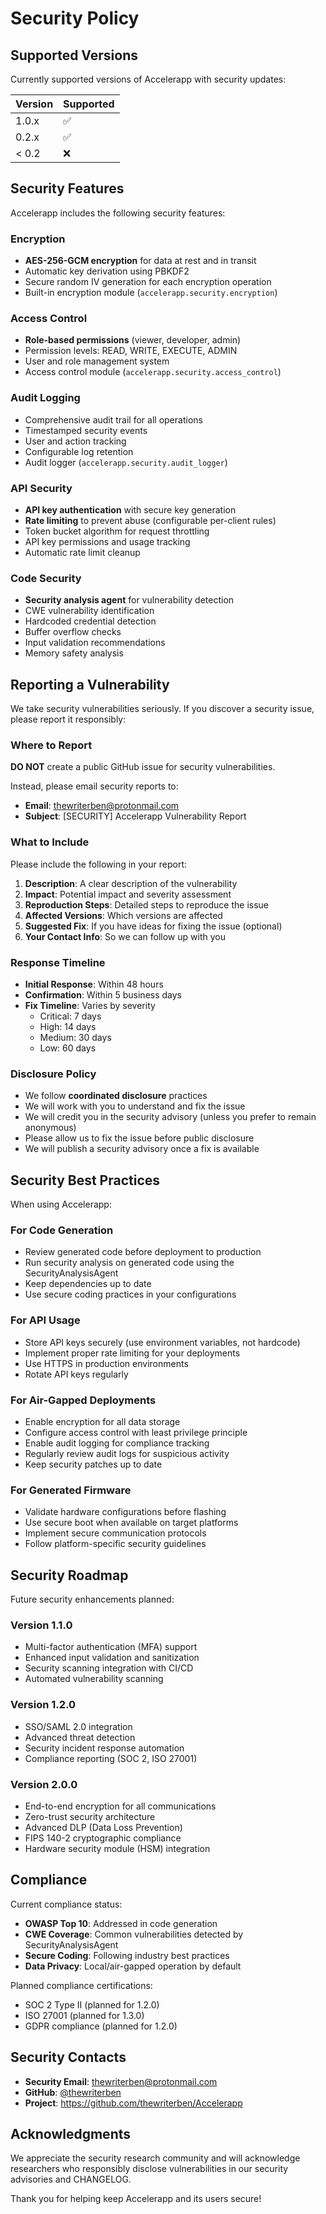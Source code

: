 # Security Policy

## Supported Versions

Currently supported versions of Accelerapp with security updates:

| Version | Supported          |
| ------- | ------------------ |
| 1.0.x   | :white_check_mark: |
| 0.2.x   | :white_check_mark: |
| < 0.2   | :x:                |

## Security Features

Accelerapp includes the following security features:

### Encryption
- **AES-256-GCM encryption** for data at rest and in transit
- Automatic key derivation using PBKDF2
- Secure random IV generation for each encryption operation
- Built-in encryption module (`accelerapp.security.encryption`)

### Access Control
- **Role-based permissions** (viewer, developer, admin)
- Permission levels: READ, WRITE, EXECUTE, ADMIN
- User and role management system
- Access control module (`accelerapp.security.access_control`)

### Audit Logging
- Comprehensive audit trail for all operations
- Timestamped security events
- User and action tracking
- Configurable log retention
- Audit logger (`accelerapp.security.audit_logger`)

### API Security
- **API key authentication** with secure key generation
- **Rate limiting** to prevent abuse (configurable per-client rules)
- Token bucket algorithm for request throttling
- API key permissions and usage tracking
- Automatic rate limit cleanup

### Code Security
- **Security analysis agent** for vulnerability detection
- CWE vulnerability identification
- Hardcoded credential detection
- Buffer overflow checks
- Input validation recommendations
- Memory safety analysis

## Reporting a Vulnerability

We take security vulnerabilities seriously. If you discover a security issue, please report it responsibly:

### Where to Report

**DO NOT** create a public GitHub issue for security vulnerabilities.

Instead, please email security reports to:

- **Email**: thewriterben@protonmail.com
- **Subject**: [SECURITY] Accelerapp Vulnerability Report

### What to Include

Please include the following in your report:

1. **Description**: A clear description of the vulnerability
2. **Impact**: Potential impact and severity assessment
3. **Reproduction Steps**: Detailed steps to reproduce the issue
4. **Affected Versions**: Which versions are affected
5. **Suggested Fix**: If you have ideas for fixing the issue (optional)
6. **Your Contact Info**: So we can follow up with you

### Response Timeline

- **Initial Response**: Within 48 hours
- **Confirmation**: Within 5 business days
- **Fix Timeline**: Varies by severity
  - Critical: 7 days
  - High: 14 days
  - Medium: 30 days
  - Low: 60 days

### Disclosure Policy

- We follow **coordinated disclosure** practices
- We will work with you to understand and fix the issue
- We will credit you in the security advisory (unless you prefer to remain anonymous)
- Please allow us to fix the issue before public disclosure
- We will publish a security advisory once a fix is available

## Security Best Practices

When using Accelerapp:

### For Code Generation
- Review generated code before deployment to production
- Run security analysis on generated code using the SecurityAnalysisAgent
- Keep dependencies up to date
- Use secure coding practices in your configurations

### For API Usage
- Store API keys securely (use environment variables, not hardcode)
- Implement proper rate limiting for your deployments
- Use HTTPS in production environments
- Rotate API keys regularly

### For Air-Gapped Deployments
- Enable encryption for all data storage
- Configure access control with least privilege principle
- Enable audit logging for compliance tracking
- Regularly review audit logs for suspicious activity
- Keep security patches up to date

### For Generated Firmware
- Validate hardware configurations before flashing
- Use secure boot when available on target platforms
- Implement secure communication protocols
- Follow platform-specific security guidelines

## Security Roadmap

Future security enhancements planned:

### Version 1.1.0
- Multi-factor authentication (MFA) support
- Enhanced input validation and sanitization
- Security scanning integration with CI/CD
- Automated vulnerability scanning

### Version 1.2.0
- SSO/SAML 2.0 integration
- Advanced threat detection
- Security incident response automation
- Compliance reporting (SOC 2, ISO 27001)

### Version 2.0.0
- End-to-end encryption for all communications
- Zero-trust security architecture
- Advanced DLP (Data Loss Prevention)
- FIPS 140-2 cryptographic compliance
- Hardware security module (HSM) integration

## Compliance

Current compliance status:

- **OWASP Top 10**: Addressed in code generation
- **CWE Coverage**: Common vulnerabilities detected by SecurityAnalysisAgent
- **Secure Coding**: Following industry best practices
- **Data Privacy**: Local/air-gapped operation by default

Planned compliance certifications:
- SOC 2 Type II (planned for 1.2.0)
- ISO 27001 (planned for 1.3.0)
- GDPR compliance (planned for 1.2.0)

## Security Contacts

- **Security Email**: thewriterben@protonmail.com
- **GitHub**: [@thewriterben](https://github.com/thewriterben)
- **Project**: https://github.com/thewriterben/Accelerapp

## Acknowledgments

We appreciate the security research community and will acknowledge researchers who responsibly disclose vulnerabilities in our security advisories and CHANGELOG.

Thank you for helping keep Accelerapp and its users secure!
